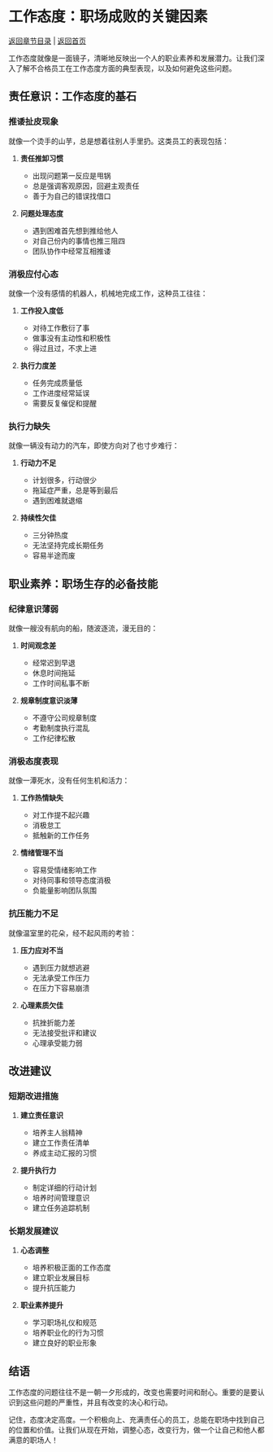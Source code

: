 # 工作态度：职场成败的关键因素

[返回章节目录](./index.md) | [返回首页](../README.md)

工作态度就像是一面镜子，清晰地反映出一个人的职业素养和发展潜力。让我们深入了解不合格员工在工作态度方面的典型表现，以及如何避免这些问题。

## 责任意识：工作态度的基石

### 推诿扯皮现象

就像一个烫手的山芋，总是想着往别人手里扔。这类员工的表现包括：

1. **责任推卸习惯**
   - 出现问题第一反应是甩锅
   - 总是强调客观原因，回避主观责任
   - 善于为自己的错误找借口

2. **问题处理态度**
   - 遇到困难首先想到推给他人
   - 对自己份内的事情也推三阻四
   - 团队协作中经常互相推诿

### 消极应付心态

就像一个没有感情的机器人，机械地完成工作，这种员工往往：

1. **工作投入度低**
   - 对待工作敷衍了事
   - 做事没有主动性和积极性
   - 得过且过，不求上进

2. **执行力度差**
   - 任务完成质量低
   - 工作进度经常延误
   - 需要反复催促和提醒

### 执行力缺失

就像一辆没有动力的汽车，即使方向对了也寸步难行：

1. **行动力不足**
   - 计划很多，行动很少
   - 拖延症严重，总是等到最后
   - 遇到困难就退缩

2. **持续性欠佳**
   - 三分钟热度
   - 无法坚持完成长期任务
   - 容易半途而废

## 职业素养：职场生存的必备技能

### 纪律意识薄弱

就像一艘没有航向的船，随波逐流，漫无目的：

1. **时间观念差**
   - 经常迟到早退
   - 休息时间拖延
   - 工作时间私事不断

2. **规章制度意识淡薄**
   - 不遵守公司规章制度
   - 考勤制度执行混乱
   - 工作纪律松散

### 消极态度表现

就像一潭死水，没有任何生机和活力：

1. **工作热情缺失**
   - 对工作提不起兴趣
   - 消极怠工
   - 抵触新的工作任务

2. **情绪管理不当**
   - 容易受情绪影响工作
   - 对待同事和领导态度消极
   - 负能量影响团队氛围

### 抗压能力不足

就像温室里的花朵，经不起风雨的考验：

1. **压力应对不当**
   - 遇到压力就想逃避
   - 无法承受工作压力
   - 在压力下容易崩溃

2. **心理素质欠佳**
   - 抗挫折能力差
   - 无法接受批评和建议
   - 心理承受能力弱

## 改进建议

### 短期改进措施

1. **建立责任意识**
   - 培养主人翁精神
   - 建立工作责任清单
   - 养成主动汇报的习惯

2. **提升执行力**
   - 制定详细的行动计划
   - 培养时间管理意识
   - 建立任务追踪机制

### 长期发展建议

1. **心态调整**
   - 培养积极正面的工作态度
   - 建立职业发展目标
   - 提升抗压能力

2. **职业素养提升**
   - 学习职场礼仪和规范
   - 培养职业化的行为习惯
   - 建立良好的职业形象

## 结语

工作态度的问题往往不是一朝一夕形成的，改变也需要时间和耐心。重要的是要认识到这些问题的严重性，并且有改变的决心和行动。

记住，态度决定高度。一个积极向上、充满责任心的员工，总能在职场中找到自己的位置和价值。让我们从现在开始，调整心态，改变行为，做一个让自己和他人都满意的职场人！
